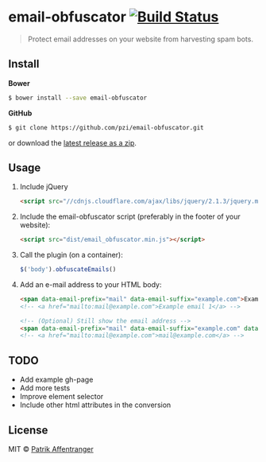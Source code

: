 # email-obfuscator [![Build Status](https://travis-ci.org/pzi/email-obfuscator.svg?branch=master)](https://travis-ci.org/pzi/email-obfuscator)

> Protect email addresses on your website from harvesting spam bots.


## Install

**Bower**
```sh
$ bower install --save email-obfuscator
```

**GitHub**
```sh
$ git clone https://github.com/pzi/email-obfuscator.git
```

or download the [latest release as a zip](https://github.com/pzi/email-obfuscator/releases).


## Usage
1. Include jQuery
    ```html
    <script src="//cdnjs.cloudflare.com/ajax/libs/jquery/2.1.3/jquery.min.js"></script>
    ```

2. Include the email-obfuscator script (preferably in the footer of your website):
    ```html
    <script src="dist/email_obfuscator.min.js"></script>
    ```

3. Call the plugin (on a container):
    ```js
    $('body').obfuscateEmails()
    ```

4. Add an e-mail address to your HTML body:
    ```html
    <span data-email-prefix="mail" data-email-suffix="example.com">Example email 1</span>
    <!-- <a href="mailto:mail@example.com">Example email 1</a> -->

    <!-- (Optional) Still show the email address -->
    <span data-email-prefix="mail" data-email-suffix="example.com" data-email-expose>Example email 2</span>
    <!-- <a href="mailto:mail@example.com">mail@example.com</a> -->
    ```


## TODO
* Add example gh-page
* Add more tests
* Improve element selector
* Include other html attributes in the conversion

## License
MIT © [Patrik Affentranger](http://patrikaffentranger.me)
